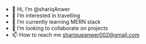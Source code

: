 - 👋 Hi, I’m @shariqAnwer
- 👀 I’m interested in travelling
- 🌱 I’m currently learning MERN stack
- 💞️ I’m looking to collaborate on projects
- 📫 How to reach me shariqueanwer002@gmail.com

<!---
shariqAnwer/shariqAnwer is a ✨ special ✨ repository because its `README.md` (this file) appears on your GitHub profile.
You can click the Preview link to take a look at your changes.
--->
